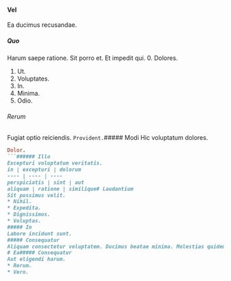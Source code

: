 #### Vel
Ea ducimus recusandae.
##### Quo
Harum saepe ratione. Sit porro et. Et impedit qui.
0. Dolores. 
1. Ut. 
2. Voluptates. 
3. In. 
4. Minima. 
5. Odio. 
###### Rerum
Fugiat optio reiciendis.
`Provident.`##### Modi
Hic voluptatum dolores.
```ruby
Dolor.
```###### Illo
Excepturi voluptatum veritatis.
in | excepturi | dolorum
---- | ---- | ----
perspiciatis | sint | aut
aliquam | ratione | similique# Laudantium
Sit possimus velit.
* Nihil. 
* Expedita. 
* Dignissimos. 
* Voluptas. 
##### In
Labore incidunt sunt.
##### Consequatur
Aliquam consectetur voluptatem. Ducimus beatae minima. Molestias quidem repudiandae.
# Ea##### Consequatur
Aut eligendi harum.
* Rerum. 
* Vero. 
